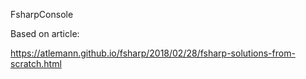 FsharpConsole

Based on article:

https://atlemann.github.io/fsharp/2018/02/28/fsharp-solutions-from-scratch.html